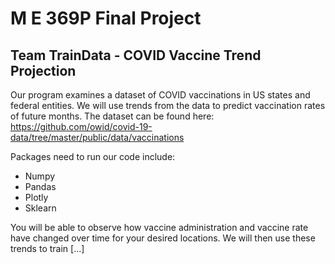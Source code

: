 # M E 369P Final Project

## Team TrainData - COVID Vaccine Trend Projection

Our program examines a dataset of COVID vaccinations in US states and federal entities. We will use trends from the data to predict vaccination rates of future months.
The dataset can be found here: https://github.com/owid/covid-19-data/tree/master/public/data/vaccinations

Packages need to run our code include:
* Numpy
* Pandas
* Plotly
* Sklearn

You will be able to observe how vaccine administration and vaccine rate have changed over time for your desired locations.
We will then use these trends to train [...]

